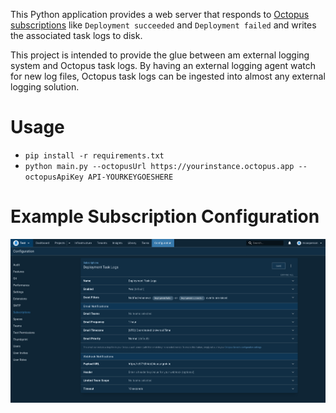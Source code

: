 This Python application provides a web server that responds to [Octopus subscriptions](https://octopus.com/docs/administration/managing-infrastructure/subscriptions)
like `Deployment succeeded` and `Deployment failed` and writes the associated task logs to disk.

This project is intended to provide the glue between am external logging system and Octopus task logs. By having an
external logging agent watch for new log files, Octopus task logs can be ingested into almost any external logging
solution.

# Usage

* `pip install -r requirements.txt`
* `python main.py --octopusUrl https://yourinstance.octopus.app --octopusApiKey API-YOURKEYGOESHERE`

# Example Subscription Configuration

![](subscriptions.png)
